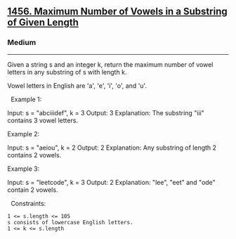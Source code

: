 <h2><a href="https://leetcode.com/problems/maximum-number-of-vowels-in-a-substring-of-given-length/">1456. Maximum Number of Vowels in a Substring of Given Length</a></h2><h3>Medium</h3><hr>Given a string s and an integer k, return the maximum number of vowel letters in any substring of s with length k.

Vowel letters in English are 'a', 'e', 'i', 'o', and 'u'.

 
Example 1:

Input: s = "abciiidef", k = 3
Output: 3
Explanation: The substring "iii" contains 3 vowel letters.


Example 2:

Input: s = "aeiou", k = 2
Output: 2
Explanation: Any substring of length 2 contains 2 vowels.


Example 3:

Input: s = "leetcode", k = 3
Output: 2
Explanation: "lee", "eet" and "ode" contain 2 vowels.


 
Constraints:


	1 <= s.length <= 105
	s consists of lowercase English letters.
	1 <= k <= s.length


